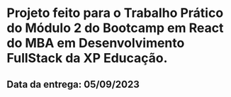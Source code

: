 # Projeto feito para o Trabalho Prático do Módulo 2 do Bootcamp em React do MBA em Desenvolvimento FullStack da XP Educação.

## Data da entrega: 05/09/2023
